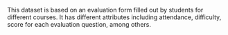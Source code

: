 This dataset is based on an evaluation form filled out by students for different courses. 
It has different attributes including attendance, difficulty, score for each evaluation question, among others.
